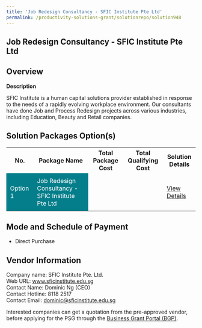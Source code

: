 ```yaml
---
title: 'Job Redesign Consultancy - SFIC Institute Pte Ltd'
permalink: /productivity-solutions-grant/solutionrepo/solution948
---
```


## Job Redesign Consultancy - SFIC Institute Pte Ltd

## Overview

**Description**

SFIC Institute is a human capital solutions provider established in response to the needs of a rapidly evolving workplace environment. 
Our consultants have done Job and Process Redesign projects across various industries, including Education, Beauty and Retail companies. 

## Solution Packages Option(s)

<table>
<tr>
<th><b>No.</b></th>
<th><b>Package Name</b></th>
<th><b>Total Package Cost</b></th>
<th><b>Total Qualifying Cost</b></th>
<th><b>Solution Details</b></th>
</tr>
<tr>
<td style='padding: 10px; background-color: #037E8A; color: #FFFFFF;'>Option 1</td>
<td style='padding: 10px; background-color: #037E8A; color: #FFFFFF;'>Job Redesign Consultancy - SFIC Institute Pte Ltd</td>
<td style='padding: 10px;'></td>
<td style='padding: 10px;'></td>
<td style='padding: 10px;'><a href='/images/psg/CaseStudiesbySFICInstitute.pdf' target='_blank'>View Details</a></td>
</tr>
</table>

## Mode and Schedule of Payment

 - Direct Purchase

## Vendor Information

 Company name: SFIC Institute Pte. Ltd.<br>Web URL: www.sficinstitute.edu.sg<br>Contact Name: Dominic Ng (CEO)<br>Contact Hotline: 8118 2517<br>Contact Email: dominic@sficinstitute.edu.sg

Interested companies can get a quotation from the pre-approved vendor, before applying for the PSG through the <a href='https://www.businessgrants.gov.sg/' target='_blank' rel='noopener'>Business Grant Portal (BGP)</a>.

<script src="/jquery/resize-tables.js"></script>
